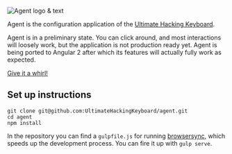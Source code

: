 ![Agent logo & text](https://raw.githubusercontent.com/UltimateHackingKeyboard/agent-mockup/master/images/agent-logo-with-text.png)

Agent is the configuration application of the [Ultimate Hacking Keyboard](https://ultimatehackingkeyboard.com/).

Agent is in a preliminary state. You can click around, and most interactions will loosely work, but the application is not production ready yet. Agent is being ported to Angular 2 after which its features will actually fully work as expected.

[Give it a whirl!](http://ultimatehackingkeyboard.github.io/agent/)

## Set up instructions

```
git clone git@github.com:UltimateHackingKeyboard/agent.git
cd agent
npm install
```

In the repository you can find a `gulpfile.js` for running [browsersync](https://www.browsersync.io/), which speeds up the development process. You can fire it up with `gulp serve`.
